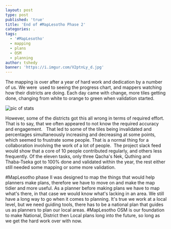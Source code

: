 ```yaml
---
layout: post
type: post
published: 'true'
title: 'End of #MapLesotho Phase 2'
categories: .
tags:
  - '#MapLesotho'
  - mapping
  - plans
  - OSM
  - planning
author: tshedy
banner: 'https://i.imgur.com/V2ptnLy_d.jpg'
---
```

The mapping is over after a year of hard work and dedication
by a number of us. We were  used to
seeing the progress chart, and mappers watching how their districts are doing.
Each day came with change, more tiles getting done, changing from white to
orange to green when validation started. 

![pic of stats](https://i.imgur.com/V2ptnLy_d.jpg)

However, some of the districts got this all wrong in terms
of required effort.  That is to say, that
we often appeared to not know the required accuracy and engagement.   That led
to some of the tiles being invalidated and percentages simultaneously increasing
and decreasing at some points, which seemed to frustrate some people. That is a
normal thing for a collaboration involving the work of a lot of people.  The project slack feed would show that a core
of 10 people contributed regularly, and others less frequently. Of the eleven
tasks, only three Qacha's Nek, Quthing and Thaba-Tseka got to 100% done and
validated within the year, the rest either still needed some mapping or some
more validation. 

\#MapLesotho phase II was designed to map the things that
would help planners make plans, therefore we have to move on and make the map
tidier and more useful. As a planner before making plans we have to map what's
there, in that case we would know what's lacking in an area. We still have a
long way to go when it comes to planning. It's true we work at a local level,
but we need guiding tools, there has to be a national plan that guides us as
planners to plan our local areas. #MapLesotho OSM is our foundation to make
National, District then Local plans long into the future, so long as we get the
hard work over with now.


